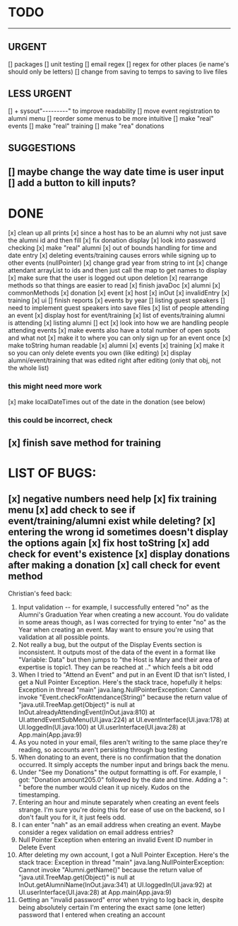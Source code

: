 # TODO
---
## URGENT
[] packages
[] unit testing
[] email regex
[] regex for other places (ie name's should only be letters)
[] change from saving to temps to saving to live files
## LESS URGENT
[] + sysout"---------" to improve readability
[] move event registration to alumni menu
[] reorder some menus to be more intuitive
[] make "real" events 
[] make "real" training
[] make "rea" donations
## SUGGESTIONS
[] maybe change the way date time is user input
[] add a button to kill inputs?
---
# DONE
[x] clean up all prints 
[x] since a host has to be an alumni why not just save the alumni id and then fill
[x] fix donation display
[x] look into password checking
[x] make "real" alumni 
[x] out of bounds handling for time and date entry 
[x] deleting events/training causes errors while signing up to other events (nullPointer)
[x] change grad year from string to int
[x] change attendant arrayList to ids and then just call the map to get names to display
[x] make sure that the user is logged out upon deletion
[x] rearrange methods so that things are easier to read
[x] finish javaDoc
    [x] alumni
    [x] commonMethods
    [x] donation
    [x] event
    [x] host
    [x] inOut
    [x] invalidEntry
    [x] training
    [x] ui
[] finish reports
    [x] events by year
    [] listing guest speakers
        [] need to implement guest speakers into save files
    [x] list of people attending an event
    [x] display host for event/training
    [x] list of events/training alumni is attending
    [x] listing alumni
    [] ect
[x] look into how we are handling people attending events 
    [x] make events also have a total number of open spots and what not
    [x] make it to where you can only sign up for an event once
[x] make toString human readable
    [x] alumni
    [x] events
    [x] training
[x] make it so you can only delete events you own (like editing)
[x] display alumni/event/training that was edited right after editing (only that obj, not the whole list)
### this might need more work
[x] make localDateTimes out of the date in the donation (see below)
### this could be incorrect, check
[x] finish save method for training
---
# LIST OF BUGS:
[x] negative numbers need help
[x] fix training menu
[x] add check to see if event/training/alumni exist while deleting?
[x] entering the wrong id sometimes doesn't display the options again
[x] fix host toString
[x] add check for event's existence 
[x] display donations after making a donation
[x] call check for event method
---
Christian's feed back:
1) Input validation -- for example, I successfully entered "no" as the Alumni's Graduation Year when creating a new account. You do validate in some areas though, as I was corrected for trying to enter "no" as the Year when creating an event. May want to ensure you're using that validation at all possible points.
2) Not really a bug, but the output of the Display Events section is inconsistent. It outputs most of the data of the event in a format like "Variable: Data" but then jumps to "the Host is Mary and their area of expertise is topic1. They can be reached at .." which feels a bit odd
3) When I tried to "Attend an Event" and put in an Event ID that isn't listed, I get a Null Pointer Exception. Here's the stack trace, hopefully it helps:
Exception in thread "main" java.lang.NullPointerException: Cannot invoke "Event.checkForAttendance(String)" because the return value of "java.util.TreeMap.get(Object)" is null
	at InOut.alreadyAttendingEvent(InOut.java:810)
	at UI.attendEventSubMenu(UI.java:224)
	at UI.eventInterface(UI.java:178)
	at UI.loggedIn(UI.java:100)
	at UI.userInterface(UI.java:28)
	at App.main(App.java:9)
4) As you noted in your email, files aren't writing to the same place they're reading, so accounts aren't persisting through bug testing
5) When donating to an event, there is no confirmation that the donation occurred. It simply accepts the number input and brings back the menu.
6) Under "See my Donations" the output formatting is off. For example, I got: "Donation amount205.0" followed  by the date and time. Adding a ": " before the number would clean it up nicely. Kudos on the timestamping.
7) Entering an hour and minute separately when creating an event feels strange. I'm sure you're doing this for ease of use on the backend, so I don't fault you for it, it just feels odd.
8) I can enter "nah" as an email address when creating an event. Maybe consider a regex validation on email address entries?
9) Null Pointer Exception when entering an invalid Event ID number in Delete Event
10) After deleting my own account, I got a Null Pointer Exception. Here's the stack trace:
Exception in thread "main" java.lang.NullPointerException: Cannot invoke "Alumni.getName()" because the return value of "java.util.TreeMap.get(Object)" is null
	at InOut.getAlumniName(InOut.java:341)
	at UI.loggedIn(UI.java:92)
	at UI.userInterface(UI.java:28)
	at App.main(App.java:9)
11) Getting an "invalid password" error when trying to log back in, despite being absolutely certain I'm entering the exact same (one letter) password that I entered when creating an account